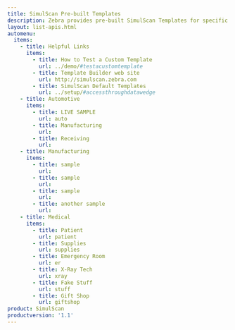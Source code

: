 ```yaml
---
title: SimulScan Pre-built Templates
description: Zebra provides pre-built SimulScan Templates for specific industries that can be used as-is or modified as needed. All Templates can be downloaded from the /Public/templates folder of the Template Builder web site. Zebra assumes no responsibility for Templates. 
layout: list-apis.html
automenu:
  items:
    - title: Helpful Links
      items:
        - title: How to Test a Custom Template
          url: ../demo/#testacustomtemplate
        - title: Template Builder web site
          url: http://simulscan.zebra.com
        - title: SimulScan Default Templates
          url: ../setup/#accessthroughdatawedge
    - title: Automotive
      items:
        - title: LIVE SAMPLE
          url: auto
        - title: Manufacturing
          url: 
        - title: Receiving
          url: 
    - title: Manufacturing
      items:
        - title: sample
          url: 
        - title: sample
          url: 
        - title: sample
          url: 
        - title: another sample
          url: 
    - title: Medical
      items:
        - title: Patient
          url: patient
        - title: Supplies
          url: supplies
        - title: Emergency Room
          url: er
        - title: X-Ray Tech
          url: xray
        - title: Fake Stuff
          url: stuff
        - title: Gift Shop
          url: giftshop
product: SimulScan
productversion: '1.1'
---
```


